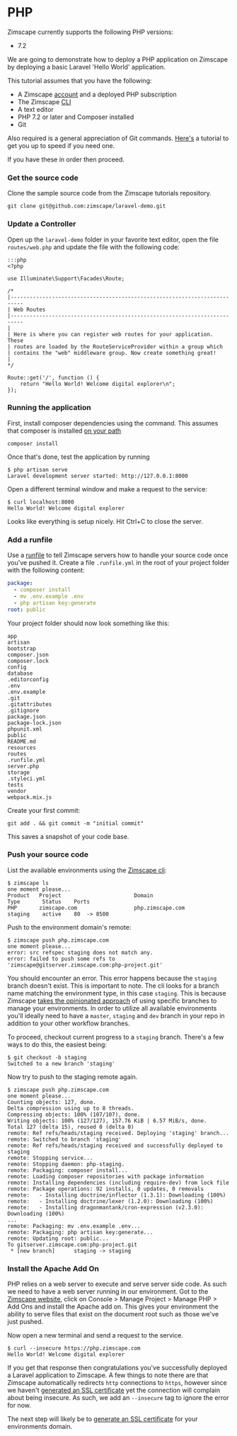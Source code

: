 # PHP

Zimscape currently supports the following PHP versions:

- 7.2

We are going to demonstrate how to deploy a PHP application on Zimscape by deploying a basic Laravel
'Hello World' application.

This tutorial assumes that you have the following:

- A Zimscape [account](https://zimscape.com/register) and a deployed PHP subscription
- The Zimscape [CLI](../cli.md)
- A text editor
- PHP 7.2 or later and Composer installed
- Git

Also required is a general appreciation of Git commands. [Here's](https://git-scm.com/book/en/v2) a tutorial
to get you up to speed if you need one.

If you have these in order then proceed.

### Get the source code

Clone the sample source code from the Zimscape tutorials repository.

```
git clone git@github.com:zimscape/laravel-demo.git
```

### Update a Controller

Open up the `laravel-demo` folder in your favorite text editor, open the file 
`routes/web.php` and update the file with the following code:

    :::php
    <?php
    
    use Illuminate\Support\Facades\Route;
    
    /*
    |--------------------------------------------------------------------------
    | Web Routes
    |--------------------------------------------------------------------------
    |
    | Here is where you can register web routes for your application. These
    | routes are loaded by the RouteServiceProvider within a group which
    | contains the "web" middleware group. Now create something great!
    |
    */
    
    Route::get('/', function () {
        return "Hello World! Welcome digital explorer\n";
    });

### Running the application

First, install composer dependencies using the command. This assumes that composer is installed 
[on your path](https://www.hostinger.com/tutorials/how-to-install-composer)

```
composer install
```

Once that's done, test the application by running

```
$ php artisan serve
Laravel development server started: http://127.0.0.1:8000
```

Open a different terminal window and make a request to the service:

```
$ curl localhost:8000
Hello World! Welcome digital explorer
```

Looks like everything is setup nicely. Hit Ctrl+C to close the server.

### Add a runfile

Use a [runfile](../cd.md#runfile) to tell Zimscape servers how to handle your source code once you've pushed
it. Create a file `.runfile.yml` in the root of your project folder with the following content:

```yaml
package:
  - composer install
  - mv .env.example .env
  - php artisan key:generate
root: public
```

Your project folder should now look something like this:

```
app
artisan
bootstrap
composer.json
composer.lock
config
database
.editorconfig
.env
.env.example
.git
.gitattributes
.gitignore
package.json
package-lock.json
phpunit.xml
public
README.md
resources
routes
.runfile.yml
server.php
storage
.styleci.yml
tests
vendor
webpack.mix.js
```

Create your first commit:

```
git add . && git commit -m "initial commit"
```

This saves a snapshot of your code base.

### Push your source code

List the available environments using the [Zimscape cli](../cli.md):

```
$ zimscape ls
one moment please...
Product   Project                       Domain                        Type       Status    Ports
PHP       zimscape.com                  php.zimscape.com              staging    active    80  -> 8500 
```

Push to the environment domain's remote:

```
$ zimscape push php.zimscape.com
one moment please...
error: src refspec staging does not match any.
error: failed to push some refs to 'zimscape@gitserver.zimscape.com:php-project.git'
```

You should encounter an error. This error happens because the `staging` branch doesn't exist.
This is important to note. The cli looks for a branch name matching the environment type, in this case `staging`.
This is because Zimscape [takes the opinionated approach](../architecture/environments.md) of using specific 
branches to manage your environments. In order to 
utilize all available environments you'll ideally need to have a `master`, `staging` and `dev` branch in your
repo in addition to your other workflow branches.

To proceed, checkout current progress to a `staging` branch. There's a few ways to do this, the easiest being:

```
$ git checkout -b staging
Switched to a new branch 'staging'
```

Now try to push to the staging remote again.

```
$ zimscape push php.zimscape.com
one moment please...
Counting objects: 127, done.
Delta compression using up to 8 threads.
Compressing objects: 100% (107/107), done.
Writing objects: 100% (127/127), 157.76 KiB | 6.57 MiB/s, done.
Total 127 (delta 15), reused 0 (delta 0)
remote: Ref refs/heads/staging received. Deploying 'staging' branch...
remote: Switched to branch 'staging'
remote: Ref refs/heads/staging received and successfully deployed to staging
remote: Stopping service...
remote: Stopping daemon: php-staging.
remote: Packaging: composer install...
remote: Loading composer repositories with package information
remote: Installing dependencies (including require-dev) from lock file
remote: Package operations: 92 installs, 0 updates, 0 removals
remote:   - Installing doctrine/inflector (1.3.1): Downloading (100%)         
remote:   - Installing doctrine/lexer (1.2.0): Downloading (100%)         
remote:   - Installing dragonmantank/cron-expression (v2.3.0): Downloading (100%)         
...
remote: Packaging: mv .env.example .env...
remote: Packaging: php artisan key:generate...
remote: Updating root: public...
To gitserver.zimscape.com:php-project.git
 * [new branch]      staging -> staging
```

### Install the Apache Add On

PHP relies on a web server to execute and serve server side code. As such we need to have a web server
running in our environment. Got to the [Zimscape website](https://zimscape.com), click on 
Console > Manage Project > Manage PHP > Add Ons and install
the Apache add on. This gives your environment the ability to serve files that exist on the document root 
such as those we've just pushed.

Now open a new terminal and send a request to the service.

```
$ curl --insecure https://php.zimscape.com
Hello World! Welcome digital explorer
```

If you get that response then congratulations you've successfully deployed a Laravel application to Zimscape.
A few things to note there are that Zimscape automatically redirects `http` connections to `https`, however
since we haven't [generated an SSL certificate](../console.md) yet the connection will complain about
being insecure. As such, we add an `--insecure` tag to ignore the error for now.

The next step will likely be to [generate an SSL certificate](../console.md) for your environments domain.
